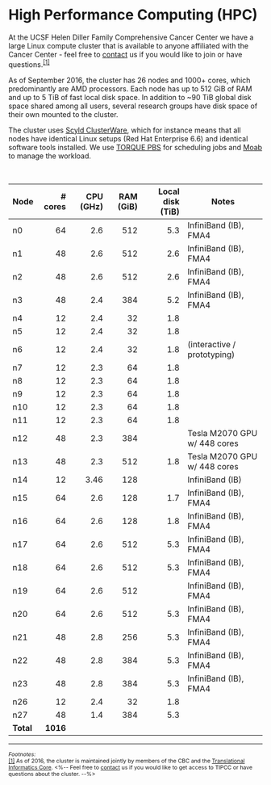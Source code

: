 # High Performance Computing (HPC)

At the UCSF Helen Diller Family Comprehensive Cancer Center we have a
large Linux compute cluster that is available to anyone affiliated
with the Cancer Center - feel free to [contact] us if you would like
to join or have questions.<sup><a href="#fn1" id="r1">[1]</a></sup>

As of September 2016, the cluster has 26 nodes and 1000+ cores, which
predominantly are AMD processors.
Each node has up to 512 GiB of RAM and up to 5 TiB of fast local disk space.
In addition to ~90 TiB global disk space shared among all users, several
research groups have disk space of their own mounted to the cluster.

The cluster uses [Scyld ClusterWare], which for instance means that
all nodes have identical Linux setups (Red Hat Enterprise 6.6)
and identical software tools installed.
We use [TORQUE PBS] for scheduling jobs and [Moab] to manage the
workload.

<br>


Node      |      # cores | CPU (GHz) | RAM (GiB) | Local disk (TiB) | Notes                       
----------|-------------:|----------:|----------:|-----------------:|-----------------------------
n0        |           64 |      2.6  |       512 |              5.3 | InfiniBand (IB), FMA4       
n1        |           48 |      2.6  |       512 |              2.6 | InfiniBand (IB), FMA4       
n2        |           48 |      2.6  |       512 |              2.6 | InfiniBand (IB), FMA4       
n3        |           48 |      2.4  |       384 |              5.2 | InfiniBand (IB), FMA4       
n4        |           12 |      2.4  |        32 |              1.8 |                             
n5        |           12 |      2.4  |        32 |              1.8 |                             
n6        |           12 |      2.4  |        32 |              1.8 | (interactive / prototyping)
n7        |           12 |      2.3  |        64 |              1.8 |                             
n8        |           12 |      2.3  |        64 |              1.8 |                             
n9        |           12 |      2.3  |        64 |              1.8 |                             
n10       |           12 |      2.3  |        64 |              1.8 |                             
n11       |           12 |      2.3  |        64 |              1.8 |                             
n12       |           48 |      2.3  |       384 |                  | Tesla M2070 GPU w/ 448 cores
n13       |           48 |      2.3  |       512 |              1.8 | Tesla M2070 GPU w/ 448 cores
n14       |           12 |      3.46 |       128 |                  | InfiniBand (IB)             
n15       |           64 |      2.6  |       128 |              1.7 | InfiniBand (IB), FMA4       
n16       |           64 |      2.6  |       128 |              1.8 | InfiniBand (IB), FMA4       
n17       |           64 |      2.6  |       512 |              5.3 | InfiniBand (IB), FMA4       
n18       |           64 |      2.6  |       512 |              5.3 | InfiniBand (IB), FMA4       
n19       |           64 |      2.6  |       512 |                  | InfiniBand (IB), FMA4       
n20       |           64 |      2.6  |       512 |              5.3 | InfiniBand (IB), FMA4       
n21       |           48 |      2.8  |       256 |              5.3 | InfiniBand (IB), FMA4       
n22       |           48 |      2.8  |       384 |              5.3 | InfiniBand (IB), FMA4       
n23       |           48 |      2.8  |       384 |              5.3 | InfiniBand (IB), FMA4       
n26       |           12 |      2.4  |        32 |              1.8 |                             
n27       |           48 |      1.4  |       384 |              5.3 |                             
**Total** |     **1016** |           |           |                  |                             

----------------------------------------
<div style="font-size: small;">
<small>
<em>Footnotes:</em><br>
<span id="fn1"><a href="#r1">[1]</a>
As of 2016, the cluster is maintained jointly by members of the CBC and the <a href="http://ti.ucsf.edu/">Translational Informatics Core</a>.
<%-- Feel free to <a href="<%=pathTo('contact/index.html')%>">contact</a> us if you would like to get access to TIPCC or have questions about the cluster. --%>
<br>
</small>
</span>
</div>

[contact]: <%=pathTo('contact/index.html')%>
[Scyld ClusterWare]: http://www.penguincomputing.com/solutions/scyld-clusterware/
[TORQUE PBS]: https://en.wikipedia.org/wiki/TORQUE
[Moab]: https://en.wikipedia.org/wiki/Moab_Cluster_Suite
